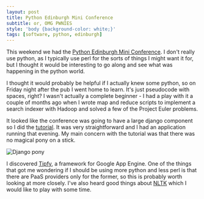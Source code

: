 ```yaml
---
layout: post
title: Python Edinburgh Mini Conference
subtitle: or, OMG PWNIES
style: 'body {background-color: white;}'
tags: [software, python, edinburgh]
---
```


This weekend we had the <a
href="http://www.pythonedinburgh.org/wiki/2011-May-Mini-Conference">Python
Edinburgh Mini Conference</a>. I don't really use python, as I typically use
perl for the sorts of things I might want it for, but I thought it would be
interesting to go along and see what was happening in the python world.

I thought it would probably be helpful if I actually knew some python, so on
Friday night after the pub I went home to learn. It's just pseudocode with
spaces, right? I wasn't actually a complete beginner - I had a play with it a
couple of months ago when I wrote map and reduce scripts to implement a search
indexer with Hadoop and solved a few of the Project Euler problems.

It looked like the conference was going to have a large django component so I
did the <a
href="http://docs.djangoproject.com/en/dev/intro/tutorial01/">tutorial</a>. It
was very straightforward and I had an application running that evening. My
main concern with the tutorial was that there was no magical pony on a stick.

<img alt="Django pony"
src="http://dl-web.dropbox.com/u/10320/django/wallpaper/magic-django-pony-iphone.png"
/>

I discovered <a href="http://www.tipfy.org">Tipfy</a>, a framework for Google
App Engine. One of the things that got me wondering if I should be using more
python and less perl is that there are PaaS providers only for the former, so
this is probably worth looking at more closely. I've also heard good things
about <a href="http://www.nltk.org">NLTK</a> which I would like to play with
some time.